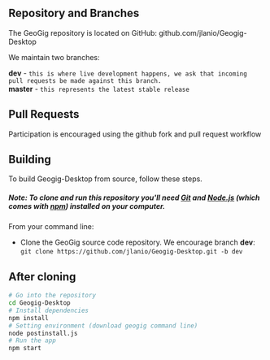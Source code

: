 ## Repository and Branches

The GeoGig repository is located on GitHub: github.com/jlanio/Geogig-Desktop

We maintain two branches:

**dev** - `this is where live development happens, we ask that incoming pull requests be made against this branch.`\
**master** - `this represents the latest stable release`

## Pull Requests

Participation is encouraged using the github fork and pull request workflow

Building
---------

To build Geogig-Desktop from source, follow these steps.
##### *Note: To clone and run this repository you'll need [Git](https://git-scm.com) and [Node.js](https://nodejs.org/en/download/) (which comes with [npm](http://npmjs.com)) installed on your computer.* 
From your command line:

- Clone the GeoGig source code repository.
  We encourage branch **dev**:\
  `git clone https://github.com/jlanio/Geogig-Desktop.git -b dev`

## After cloning

```bash
# Go into the repository
cd Geogig-Desktop
# Install dependencies
npm install
# Setting environment (download geogig command line)
node postinstall.js
# Run the app
npm start
```
